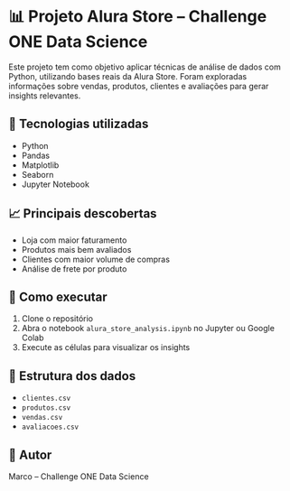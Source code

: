 # 📊 Projeto Alura Store – Challenge ONE Data Science

Este projeto tem como objetivo aplicar técnicas de análise de dados com Python, utilizando bases reais da Alura Store. Foram exploradas informações sobre vendas, produtos, clientes e avaliações para gerar insights relevantes.

## 🔧 Tecnologias utilizadas
- Python
- Pandas
- Matplotlib
- Seaborn
- Jupyter Notebook

## 📈 Principais descobertas
- Loja com maior faturamento
- Produtos mais bem avaliados
- Clientes com maior volume de compras
- Análise de frete por produto

## 🚀 Como executar
1. Clone o repositório
2. Abra o notebook `alura_store_analysis.ipynb` no Jupyter ou Google Colab
3. Execute as células para visualizar os insights

## 📂 Estrutura dos dados
- `clientes.csv`
- `produtos.csv`
- `vendas.csv`
- `avaliacoes.csv`

## 🧠 Autor
Marco – Challenge ONE Data Science

